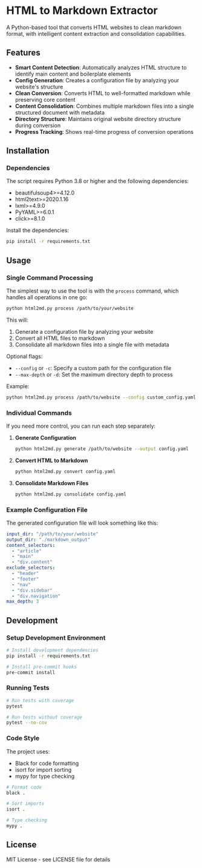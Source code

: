 # HTML to Markdown Extractor

A Python-based tool that converts HTML websites to clean markdown format, with intelligent content extraction and consolidation capabilities.

## Features

- **Smart Content Detection**: Automatically analyzes HTML structure to identify main content and boilerplate elements
- **Config Generation**: Creates a configuration file by analyzing your website's structure
- **Clean Conversion**: Converts HTML to well-formatted markdown while preserving core content
- **Content Consolidation**: Combines multiple markdown files into a single structured document with metadata
- **Directory Structure**: Maintains original website directory structure during conversion
- **Progress Tracking**: Shows real-time progress of conversion operations

## Installation

### Dependencies

The script requires Python 3.8 or higher and the following dependencies:

- beautifulsoup4>=4.12.0
- html2text>=2020.1.16
- lxml>=4.9.0
- PyYAML>=6.0.1
- click>=8.1.0

Install the dependencies:
```bash
pip install -r requirements.txt
```

## Usage

### Single Command Processing

The simplest way to use the tool is with the `process` command, which handles all operations in one go:

```bash
python html2md.py process /path/to/your/website
```

This will:
1. Generate a configuration file by analyzing your website
2. Convert all HTML files to markdown
3. Consolidate all markdown files into a single file with metadata

Optional flags:
- `--config` or `-c`: Specify a custom path for the configuration file
- `--max-depth` or `-d`: Set the maximum directory depth to process

Example:
```bash
python html2md.py process /path/to/website --config custom_config.yaml --max-depth 3
```

### Individual Commands

If you need more control, you can run each step separately:

1. **Generate Configuration**
   ```bash
   python html2md.py generate /path/to/website --output config.yaml
   ```

2. **Convert HTML to Markdown**
   ```bash
   python html2md.py convert config.yaml
   ```

3. **Consolidate Markdown Files**
   ```bash
   python html2md.py consolidate config.yaml
   ```

### Example Configuration File

The generated configuration file will look something like this:

```yaml
input_dir: "/path/to/your/website"
output_dir: "./markdown_output"
content_selectors:
  - "article"
  - "main"
  - "div.content"
exclude_selectors:
  - "header"
  - "footer"
  - "nav"
  - "div.sidebar"
  - "div.navigation"
max_depth: 3
```

## Development

### Setup Development Environment

```bash
# Install development dependencies
pip install -r requirements.txt

# Install pre-commit hooks
pre-commit install
```

### Running Tests

```bash
# Run tests with coverage
pytest

# Run tests without coverage
pytest --no-cov
```

### Code Style

The project uses:
- Black for code formatting
- isort for import sorting
- mypy for type checking

```bash
# Format code
black .

# Sort imports
isort .

# Type checking
mypy .
```

## License

MIT License - see LICENSE file for details 